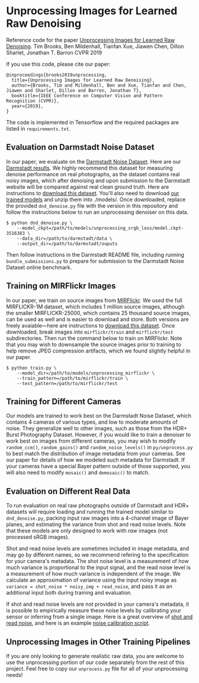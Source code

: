 # Unprocessing Images for Learned Raw Denoising

Reference code for the paper [Unprocessing Images for Learned Raw Denoising](http://timothybrooks.com/tech/unprocessing).
Tim Brooks, Ben Mildenhall, Tianfan Xue, Jiawen Chen, Dillon Sharlet, Jonathan T. Barron
CVPR 2019

If you use this code, please cite our paper:

```
@inproceedings{brooks2019unprocessing,
  title={Unprocessing Images for Learned Raw Denoising},
  author={Brooks, Tim and Mildenhall, Ben and Xue, Tianfan and Chen, Jiawen and Sharlet, Dillon and Barron, Jonathan T},
  booktitle={IEEE Conference on Computer Vision and Pattern Recognition (CVPR)},
  year={2019},
}
```

The code is implemented in Tensorflow and the required packages are listed in `requirements.txt`.

## Evaluation on Darmstadt Noise Dataset

In our paper, we evaluate on the [Darmstadt Noise Dataset](https://noise.visinf.tu-darmstadt.de/). Here are our [Darmstadt results](http://timothybrooks.com/tech/unprocessing/darmstadt-supp/). We highly recommend this dataset for measuring denoise performance on real photographs, as the dataset contains real noisy images, which after denoising and upon submission to the Darmstadt website will be compared against real clean ground truth. Here are instructions to [download this dataset](https://noise.visinf.tu-darmstadt.de/downloads). You'll also need to download [our trained models](https://drive.google.com/file/d/1MTFr-uaIKv5aWe7nXlhTaHBestLUiDLZ/view?usp=sharing) and unzip them into ./models/. Once downloaded, replace the provided `dnd_denoise.py` file with the version in this repository and follow the instructions below to run an unprocessing denoiser on this data.

```
$ python dnd_denoise.py \
    --model_ckpt=/path/to/models/unprocessing_srgb_loss/model.ckpt-3516383 \
    --data_dir=/path/to/darmstadt/data \
    --output_dir=/path/to/darmstadt/ouputs
```

Then follow instructions in the Darmstadt README file, including running `bundle_submissions.py` to prepare for submission to the Darmstadt Noise Dataset online benchmark.

## Training on MIRFlickr Images

In our paper, we train on source images from [MIRFlickr](https://press.liacs.nl/mirflickr/). We used the full MIRFLICKR-1M dataset, which includes 1 million source images, although the smaller MIRFLICKR-25000, which contains 25 thousand source images, can be used as well and is easier to download and store. Both versions are freely avaiable&mdash;here are instructions to [download this dataset](http://press.liacs.nl/mirflickr/mirdownload.html). Once downloaded, break images into `mirflickr/train` and `mirflickr/test` subdirectories. Then run the command below to train on MIRFlickr. Note that you may wish to downsample the source images prior to training to help remove JPEG compression artifacts, which we found slightly helpful in our paper.

```
$ python train.py \
    --model_dir=/path/to/models/unprocessing_mirflickr \
    --train_pattern=/path/to/mirflickr/train \
    --test_pattern=/path/to/mirflickr/test
```

## Training for Different Cameras

Our models are trained to work best on the Darmstadt Noise Dataset, which contains 4 cameras of various types, and low to moderate amounts of noise. They generalize well to other images, such as those from the HDR+ Burst Photography Dataset. However, if you would like to train a denoiser to work best on images from different cameras, you may wish to modify `random_ccm()`, `random_gains()` and `random_noise_levels()` in `py/unprocess.py` to best match the distribution of image metadata from your cameras. See our paper for details of how we modeled such metadata for Darmstadt. If your cameras have a special Bayer pattern outside of those supported, you will also need to modify `mosaic()` and `demosaic()` to match.

## Evaluation on Different Real Data

To run evaluation on real raw photographs outside of Darmstadt and HDR+ datasets will require loading and running the trained model similar to `dnd_denoise.py`, packing input raw images into a 4-channel image of Bayer planes, and estimating the variance from shot and read noise levels. Note that these models are only designed to work with *raw* images (not processed sRGB images).

Shot and read noise levels are sometimes included in image metadata, and may go by different names, so we recommend refering to the specification for your camera's metadata. The shot noise level is a measurement of how much variance is proportional to the input signal, and the read noise level is a measurement of how much variance is independent of the image. We calculate an approximation of variance using the input noisy image as `variance = shot_noise * noisy_img + read_noise`, and pass it as an additional input both during training and evaluation.

If shot and read noise levels are not provided in your camera's metadata, it is possible to empirically measure these noise levels by calibrating your sensor or inferring from a single image. Here is a great overview of [shot and read noise](http://people.csail.mit.edu/hasinoff/pubs/hasinoff-photon-2012-preprint.pdf), and here is an example [noise calibration script](https://android.googlesource.com/platform/cts/+/master/apps/CameraITS/tests/dng_noise_model/dng_noise_model.py).

## Unprocessing Images in Other Training Pipelines

If you are only looking to generate realistic raw data, you are welcome to use the unprocessing portion of our code separately from the rest of this project. Feel free to copy our `unprocess.py` file for all of your unprocessing needs!
